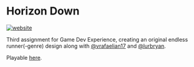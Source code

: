 # Horizon Down
[![website](https://img.shields.io/badge/website-555555.svg)](https://dninemfive.github.io/horizon-down/)

Third assignment for Game Dev Experience, creating an original endless runner(-genre) design along with [@vrafaelian17](https://github.com/vrafaelian17) and [@lurbryan](https://github.com/lurbryan). 

Playable [here](https://dninemfive.github.io/horizon-down/).